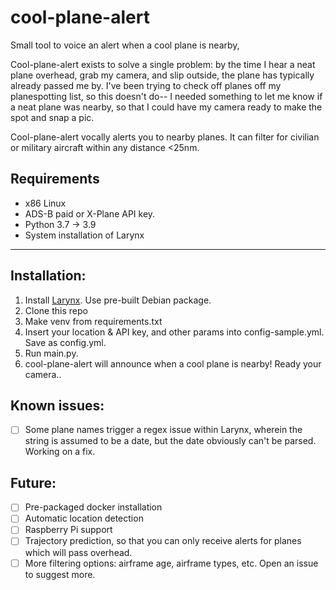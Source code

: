 # cool-plane-alert
Small tool to voice an alert when a cool plane is nearby, 

Cool-plane-alert exists to solve a single problem: by the time I hear a neat plane overhead, grab my camera, and slip outside, the plane has typically already passed me by. I've been trying to check off planes off my planespotting list, so this doesn't do-- I needed something to let me know if a neat plane was nearby, so that I could have my camera ready to make the spot and snap a pic.

Cool-plane-alert vocally alerts you to nearby planes. It can filter for civilian or military aircraft within any distance <25nm. 

## Requirements
* x86 Linux
* ADS-B paid or X-Plane API key.
* Python 3.7 -> 3.9
* System installation of Larynx

___ 
## Installation:

1. Install [Larynx](https://github.com/rhasspy/larynx). Use pre-built Debian package.
2. Clone this repo
3. Make venv from requirements.txt
4. Insert your location & API key, and other params into config-sample.yml. Save as config.yml.
5. Run main.py.
6. cool-plane-alert will announce when a cool plane is nearby! Ready your camera..

## Known issues:
- [ ] Some plane names trigger a regex issue within Larynx, wherein the string is assumed to be a date, but the date obviously can't be parsed. Working on a fix.

## Future:

- [ ] Pre-packaged docker installation
- [ ] Automatic location detection
- [ ] Raspberry Pi support 
- [ ] Trajectory prediction, so that you can only receive alerts for planes which will pass overhead.
- [ ] More filtering options: airframe age, airframe types, etc. Open an issue to suggest more.